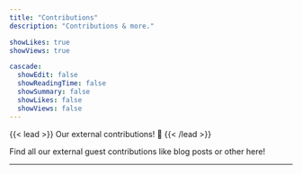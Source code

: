 ```yaml
---
title: "Contributions"
description: "Contributions & more."

showLikes: true
showViews: true

cascade:
  showEdit: false
  showReadingTime: false
  showSummary: false
  showLikes: false
  showViews: false
---
```


{{< lead >}}
Our external contributions!  :tada:
{{< /lead >}}

Find all our external guest contributions like blog posts or other here!

---
